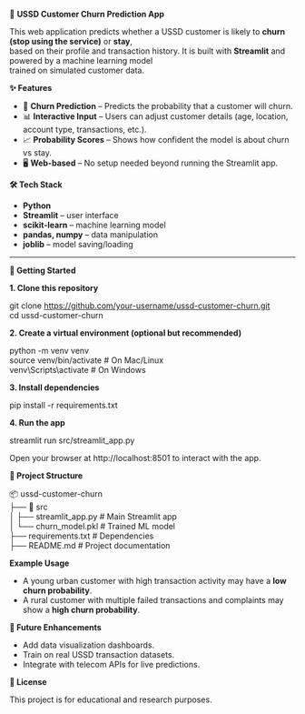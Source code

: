 📱 **USSD Customer Churn Prediction App**  

This web application predicts whether a USSD customer is likely to **churn (stop using the service)** or **stay**,   
based on their profile and transaction history. It is built with **Streamlit** and powered by a machine learning model   
trained on simulated customer data.  


**✨ Features**  

* 🔮 **Churn Prediction** – Predicts the probability that a customer will churn.  
* 📊 **Interactive Input** – Users can adjust customer details (age, location, account type, transactions, etc.).  
* 📈 **Probability Scores** – Shows how confident the model is about churn vs stay.  
* 🖥️ **Web-based** – No setup needed beyond running the Streamlit app.  

**🛠️ Tech Stack**  

* **Python**  
* **Streamlit** – user interface  
* **scikit-learn** – machine learning model   
* **pandas, numpy** – data manipulation  
* **joblib** – model saving/loading  

---

**🚀 Getting Started**  

**1. Clone this repository**  

git clone https://github.com/your-username/ussd-customer-churn.git  
cd ussd-customer-churn  

**2. Create a virtual environment (optional but recommended)** 

python -m venv venv    
source venv/bin/activate   # On Mac/Linux  
venv\Scripts\activate      # On Windows  


**3. Install dependencies**  


pip install -r requirements.txt  

**4. Run the app**  

streamlit run src/streamlit_app.py  



Open your browser at http://localhost:8501 to interact with the app.  

**📂 Project Structure**  

📦 ussd-customer-churn  
 ├── 📂 src  
 │    ├── streamlit_app.py      # Main Streamlit app  
 │    └── churn_model.pkl       # Trained ML model  
 ├── requirements.txt           # Dependencies  
 ├── README.md                  # Project documentation 

**Example Usage**  

* A young urban customer with high transaction activity may have a **low churn probability**.  
* A rural customer with multiple failed transactions and complaints may show a **high churn probability**.  

**🔮 Future Enhancements**  

* Add data visualization dashboards. 
* Train on real USSD transaction datasets.  
* Integrate with telecom APIs for live predictions.   

**📜 License**

This project is for educational and research purposes.  

